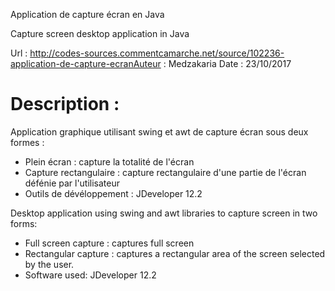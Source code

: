 

Application de capture écran en Java

Capture screen desktop application in Java 

Url     : http://codes-sources.commentcamarche.net/source/102236-application-de-capture-ecranAuteur  : Medzakaria Date    : 23/10/2017

Description :
=============

Application graphique utilisant swing et awt de capture écran sous deux formes :

- Plein écran : capture la totalité de l'écran 
- Capture rectangulaire : capture rectangulaire d'une partie de l'écran défénie par l'utilisateur
- Outils de dévéloppement : JDeveloper 12.2

Desktop application using swing and awt libraries to capture screen in two forms: 

- Full screen capture : captures full screen
- Rectangular capture : captures a rectangular area of the screen selected by the user.
- Software used: JDeveloper 12.2 
